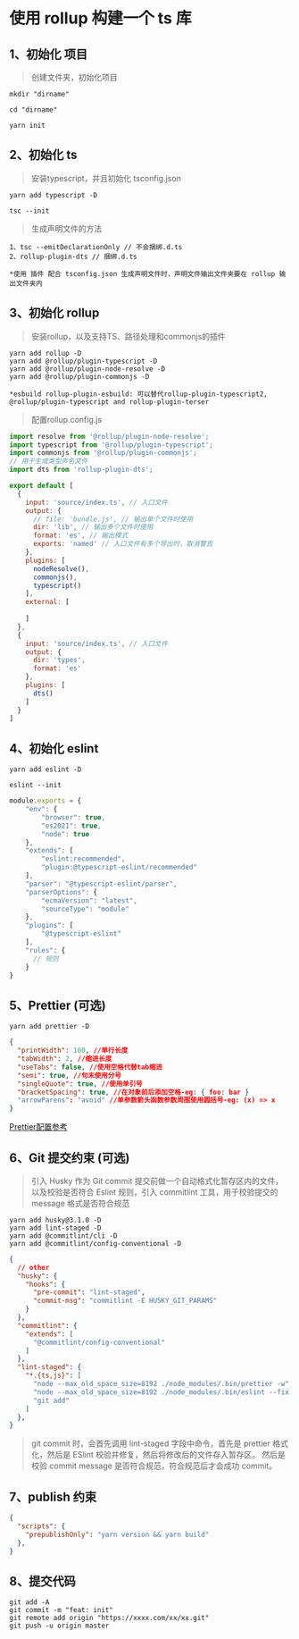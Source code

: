 # 使用 rollup 构建一个 ts 库

## 1、初始化 项目

>创建文件夹，初始化项目

```shell
mkdir "dirname"

cd "dirname"

yarn init
```


## 2、初始化 ts

>安装typescript，并且初始化 tsconfig.json

```shell
yarn add typescript -D

tsc --init 
```

>生成声明文件的方法

```text
1、tsc --emitDeclarationOnly // 不会捆绑.d.ts
2、rollup-plugin-dts // 捆绑.d.ts

*使用 插件 配合 tsconfig.json 生成声明文件时，声明文件输出文件夹要在 rollup 输出文件夹内 
```


## 3、初始化 rollup

>安装rollup，以及支持TS、路径处理和commonjs的插件

```shell
yarn add rollup -D
yarn add @rollup/plugin-typescript -D
yarn add @rollup/plugin-node-resolve -D
yarn add @rollup/plugin-commonjs -D

*esbuild rollup-plugin-esbuild: 可以替代rollup-plugin-typescript2, @rollup/plugin-typescript and rollup-plugin-terser
```

>配置rollup.config.js

```javascript
import resolve from '@rollup/plugin-node-resolve';
import typescript from '@rollup/plugin-typescript';
import commonjs from '@rollup/plugin-commonjs';
// 用于生成类型声名文件
import dts from 'rollup-plugin-dts';

export default [
  {
    input: 'source/index.ts', // 入口文件
    output: {
      // file: 'bundle.js', // 输出单个文件时使用
      dir: 'lib', // 输出多个文件时使用
      format: 'es', // 输出模式
      exports: 'named' // 入口文件有多个导出时，取消警告
    },
    plugins: [
      nodeResolve(),
      commonjs(),
      typescript()
    ],
    external: [
    
    ]
  },
  {
    input: 'source/index.ts', // 入口文件
    output: {
      dir: 'types',
      format: 'es'
    },
    plugins: [
      dts()
    ]
  }
]

```


## 4、初始化 eslint

```shell
yarn add eslint -D

eslint --init
```

```javascript
module.exports = {
    "env": {
        "browser": true,
        "es2021": true,
        "node": true
    },
    "extends": [
        "eslint:recommended",
        "plugin:@typescript-eslint/recommended"
    ],
    "parser": "@typescript-eslint/parser",
    "parserOptions": {
        "ecmaVersion": "latest",
        "sourceType": "module"
    },
    "plugins": [
        "@typescript-eslint"
    ],
    "rules": {
      // 规则
    }
}
```


## 5、Prettier (可选)

```shell
yarn add prettier -D
```

```json lines
{
  "printWidth": 100, //单行长度
  "tabWidth": 2, //缩进长度
  "useTabs": false, //使用空格代替tab缩进
  "semi": true, //句末使用分号
  "singleQuote": true, //使用单引号
  "bracketSpacing": true, //在对象前后添加空格-eg: { foo: bar }
  "arrowParens": "avoid" //单参数箭头函数参数周围使用圆括号-eg: (x) => x
}
```
[Prettier配置参考](https://prettier.io/docs/en/options.html)


## 6、Git 提交约束 (可选)

>引入 Husky 作为 Git commit 提交前做一个自动格式化暂存区内的文件，以及校验是否符合 Eslint 规则，引入 commitlint 工具，用于校验提交的 message 格式是否符合规范

```shell
yarn add husky@3.1.0 -D
yarn add lint-staged -D
yarn add @commitlint/cli -D
yarn add @commitlint/config-conventional -D
```

```json lines
{
  // other
  "husky": {
    "hooks": {
      "pre-commit": "lint-staged",
      "commit-msg": "commitlint -E HUSKY_GIT_PARAMS"
    }
  },
  "commitlint": {
    "extends": [
      "@commitlint/config-conventional"
    ]
  },
  "lint-staged": {
    "*.{ts,js}": [
      "node --max_old_space_size=8192 ./node_modules/.bin/prettier -w",
      "node --max_old_space_size=8192 ./node_modules/.bin/eslint --fix --color",
      "git add"
    ]
  },
}
```
>git commit 时，会首先调用 lint-staged 字段中命令，首先是 prettier 格式化，然后是 ESlint 校验并修复，然后将修改后的文件存入暂存区。 然后是校验 commit message 是否符合规范，符合规范后才会成功 commit。

## 7、publish 约束

```json lines
{
  "scripts": {
    "prepublishOnly": "yarn version && yarn build"
  },
}
```


## 8、提交代码

```shell
git add -A
git commit -m "feat: init"
git remote add origin "https://xxxx.com/xx/xx.git"
git push -u origin master
```